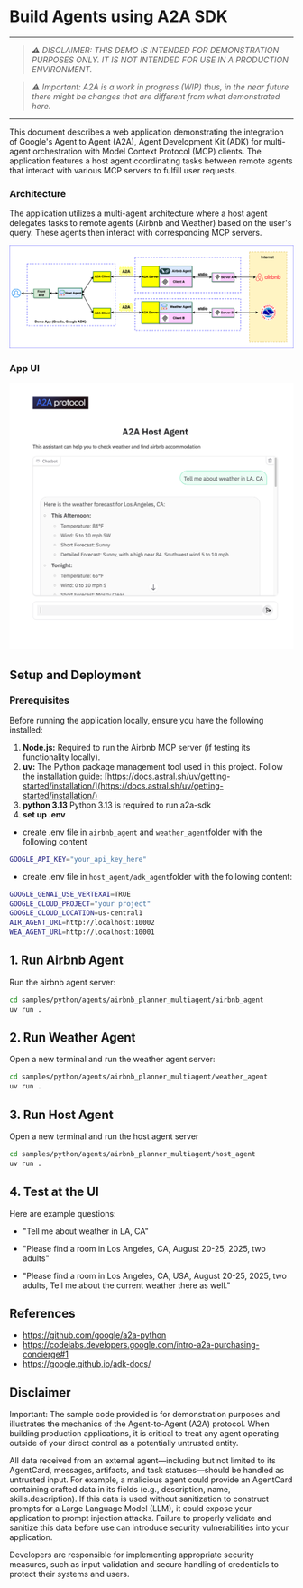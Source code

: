 # Build Agents using A2A SDK
----
> *⚠️ DISCLAIMER: THIS DEMO IS INTENDED FOR DEMONSTRATION PURPOSES ONLY. IT IS NOT INTENDED FOR USE IN A PRODUCTION ENVIRONMENT.*  

> *⚠️ Important: A2A is a work in progress (WIP) thus, in the near future there might be changes that are different from what demonstrated here.*
----

This document describes a web application demonstrating the integration of Google's Agent to Agent (A2A), Agent Development Kit (ADK) for multi-agent orchestration with Model Context Protocol (MCP) clients. The application features a host agent coordinating tasks between remote agents that interact with various MCP servers to fulfill user requests.

### Architecture

The application utilizes a multi-agent architecture where a host agent delegates tasks to remote agents (Airbnb and Weather) based on the user's query. These agents then interact with corresponding MCP servers.

![architecture](assets/A2A_multi_agent.png)

### App UI
![screenshot](assets/screenshot.png)


## Setup and Deployment

### Prerequisites

Before running the application locally, ensure you have the following installed:

1. **Node.js:** Required to run the Airbnb MCP server (if testing its functionality locally).
2. **uv:** The Python package management tool used in this project. Follow the installation guide: [https://docs.astral.sh/uv/getting-started/installation/](https://docs.astral.sh/uv/getting-started/installation/)
3. **python 3.13** Python 3.13 is required to run a2a-sdk 
4. **set up .env** 


- create .env file in `airbnb_agent` and `weather_agent`folder with the following content
```bash
GOOGLE_API_KEY="your_api_key_here" 
```

- create .env file in `host_agent/adk_agent`folder with the following content:

```bash
GOOGLE_GENAI_USE_VERTEXAI=TRUE
GOOGLE_CLOUD_PROJECT="your project"
GOOGLE_CLOUD_LOCATION=us-central1
AIR_AGENT_URL=http://localhost:10002
WEA_AGENT_URL=http://localhost:10001
```



## 1. Run Airbnb Agent

Run the airbnb agent server:

```bash
cd samples/python/agents/airbnb_planner_multiagent/airbnb_agent
uv run .
```

## 2. Run Weather Agent
Open a new terminal and run the weather agent server:

```bash
cd samples/python/agents/airbnb_planner_multiagent/weather_agent
uv run .
```

## 3. Run Host Agent
Open a new terminal and run the host agent server

```bash
cd samples/python/agents/airbnb_planner_multiagent/host_agent
uv run .
```


## 4. Test at the UI

Here are example questions:

- "Tell me about weather in LA, CA"  

- "Please find a room in Los Angeles, CA, August 20-25, 2025, two adults"

- "Please find a room in Los Angeles, CA, USA, August 20-25, 2025, two adults, Tell me about the current weather there as well."

## References
- https://github.com/google/a2a-python
- https://codelabs.developers.google.com/intro-a2a-purchasing-concierge#1
- https://google.github.io/adk-docs/

## Disclaimer
Important: The sample code provided is for demonstration purposes and illustrates the mechanics of the Agent-to-Agent (A2A) protocol. When building production applications, it is critical to treat any agent operating outside of your direct control as a potentially untrusted entity.

All data received from an external agent—including but not limited to its AgentCard, messages, artifacts, and task statuses—should be handled as untrusted input. For example, a malicious agent could provide an AgentCard containing crafted data in its fields (e.g., description, name, skills.description). If this data is used without sanitization to construct prompts for a Large Language Model (LLM), it could expose your application to prompt injection attacks.  Failure to properly validate and sanitize this data before use can introduce security vulnerabilities into your application.

Developers are responsible for implementing appropriate security measures, such as input validation and secure handling of credentials to protect their systems and users.